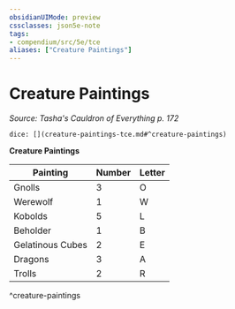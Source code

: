 ```yaml
---
obsidianUIMode: preview
cssclasses: json5e-note
tags:
- compendium/src/5e/tce
aliases: ["Creature Paintings"]
---
```

# Creature Paintings
*Source: Tasha's Cauldron of Everything p. 172* 

`dice: [](creature-paintings-tce.md#^creature-paintings)`

**Creature Paintings**

| Painting | Number | Letter |
|----------|--------|--------|
| Gnolls | 3 | O |
| Werewolf | 1 | W |
| Kobolds | 5 | L |
| Beholder | 1 | B |
| Gelatinous Cubes | 2 | E |
| Dragons | 3 | A |
| Trolls | 2 | R |
^creature-paintings